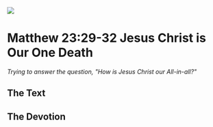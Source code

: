 <img class="intro-right" src="/images/art-matthew.jpg">

# Matthew 23:29-32 Jesus Christ is Our One Death

*Trying to answer the question, "How is Jesus Christ our All-in-all?"*

## The Text

## The Devotion